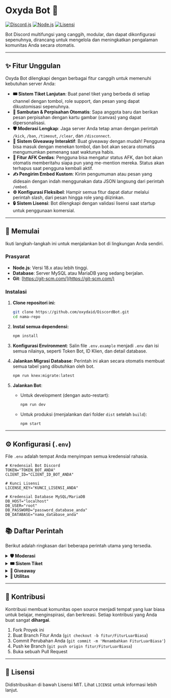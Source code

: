 # Oxyda Bot 🤖

[![Discord.js](https://img.shields.io/badge/discord.js-v14-7289DA?style=for-the-badge&logo=discord&logoColor=white)](https://discord.js.org/) [![Node.js](https://img.shields.io/badge/Node.js-18.x+-339933?style=for-the-badge&logo=nodedotjs&logoColor=white)](https://nodejs.org/) [![Lisensi](https://img.shields.io/badge/Lisensi-MIT-yellow.svg?style=for-the-badge)](https://opensource.org/licenses/MIT)

Bot Discord multifungsi yang canggih, modular, dan dapat dikonfigurasi sepenuhnya, dirancang untuk mengelola dan meningkatkan pengalaman komunitas Anda secara otomatis.



---

## ✨ Fitur Unggulan

Oxyda Bot dilengkapi dengan berbagai fitur canggih untuk memenuhi kebutuhan server Anda:

* **🎟️ Sistem Tiket Lanjutan**: Buat panel tiket yang berbeda di setiap channel dengan tombol, role support, dan pesan yang dapat dikustomisasi sepenuhnya.
* **👋 Sambutan & Perpisahan Otomatis**: Sapa anggota baru dan berikan pesan perpisahan dengan kartu gambar (canvas) yang dapat dipersonalisasi.
* **🛡️ Moderasi Lengkap**: Jaga server Anda tetap aman dengan perintah `/kick`, `/ban`, `/timeout`, `/clear`, dan `/disconnect`.
* **🎉 Sistem Giveaway Interaktif**: Buat giveaway dengan mudah! Pengguna bisa masuk dengan menekan tombol, dan bot akan secara otomatis mengumumkan pemenang saat waktunya habis.
* **🌙 Fitur AFK Cerdas**: Pengguna bisa mengatur status AFK, dan bot akan otomatis memberitahu siapa pun yang me-mention mereka. Status akan terhapus saat pengguna kembali aktif.
* **✍️ Pengirim Embed Kustom**: Kirim pengumuman atau pesan yang didesain dengan indah menggunakan data JSON langsung dari perintah `/embed`.
* **⚙️ Konfigurasi Fleksibel**: Hampir semua fitur dapat diatur melalui perintah slash, dari pesan hingga role yang diizinkan.
* **🔒 Sistem Lisensi**: Bot dilengkapi dengan validasi lisensi saat startup untuk penggunaan komersial.

---

## 🚀 Memulai

Ikuti langkah-langkah ini untuk menjalankan bot di lingkungan Anda sendiri.

### Prasyarat

* **Node.js**: Versi 18.x atau lebih tinggi.
* **Database**: Server MySQL atau MariaDB yang sedang berjalan.
* **Git**: [https://git-scm.com/](https://git-scm.com/)

### Instalasi

1.  **Clone repositori ini:**
    ```bash
    git clone https://github.com/oxydaid/DiscordBot.git
    cd nama-repo
    ```

2.  **Instal semua dependensi:**
    ```bash
    npm install
    ```

3.  **Konfigurasi Environment**:
    Salin file `.env.example` menjadi `.env` dan isi semua nilainya, seperti Token Bot, ID Klien, dan detail database.

4.  **Jalankan Migrasi Database**:
    Perintah ini akan secara otomatis membuat semua tabel yang dibutuhkan oleh bot.
    ```bash
    npm run knex:migrate:latest
    ```

5.  **Jalankan Bot**:
    * Untuk development (dengan auto-restart):
        ```bash
        npm run dev
        ```
    * Untuk produksi (menjalankan dari folder `dist` setelah `build`):
        ```bash
        npm start
        ```

---

## ⚙️ Konfigurasi (`.env`)

File `.env` adalah tempat Anda menyimpan semua kredensial rahasia.

```env
# Kredensial Bot Discord
TOKEN="TOKEN_BOT_ANDA"
CLIENT_ID="CLIENT_ID_BOT_ANDA"

# Kunci Lisensi
LICENSE_KEY="KUNCI_LISENSI_ANDA"

# Kredensial Database MySQL/MariaDB
DB_HOST="localhost"
DB_USER="root"
DB_PASSWORD="password_database_anda"
DB_DATABASE="nama_database_anda"
```

## 📚 Daftar Perintah

Berikut adalah ringkasan dari beberapa perintah utama yang tersedia.

<details>
<summary><strong>🛡️ Moderasi</strong></summary>

* `/kick [user] [reason]`: Menendang anggota dari server.
* `/ban [user] [reason]`: Memblokir anggota dari server.
* `/timeout [user] [duration] [reason]`: Membisukan anggota untuk durasi tertentu.
* `/clear [amount]`: Menghapus sejumlah pesan dari channel.
* `/disconnect [user]`: Memutuskan anggota dari voice channel.

</details>

<details>
<summary><strong>🎟️ Sistem Tiket</strong></summary>

* `/ticket config create [type] ...`: Mengkonfigurasi properti untuk jenis tiket baru (kategori, role, tampilan tombol, dll).
* `/ticket setup [channel] [ticket_types] ...`: Mengirim panel tiket ke channel tertentu dengan tombol-tombol yang sudah dikonfigurasi.

</details>

<details>
<summary><strong>🎉 Giveaway</strong></summary>

* `/giveaway start [duration] [winners] [prize] [channel]`: Memulai sebuah giveaway baru.
* `/giveaway delete [message_id]`: Membatalkan dan menghapus giveaway yang sedang berjalan.

</details>

<details>
<summary><strong>🔧 Utilitas</strong></summary>

* `/help`: Menampilkan menu bantuan interaktif dengan daftar kategori perintah.
* `/afk [reason]`: Mengatur status AFK Anda.
* `/embed [channel]`: Membuka modal untuk mengirim pesan embed kustom via JSON.
* `/welcome ...`: Mengatur semua aspek pesan selamat datang.
* `/leave ...`: Mengatur semua aspek pesan perpisahan.

</details>

---

## 🤝 Kontribusi

Kontribusi membuat komunitas open source menjadi tempat yang luar biasa untuk belajar, menginspirasi, dan berkreasi. Setiap kontribusi yang Anda buat sangat **dihargai**.

1.  Fork Proyek ini
2.  Buat Branch Fitur Anda (`git checkout -b fitur/FiturLuarBiasa`)
3.  Commit Perubahan Anda (`git commit -m 'Menambahkan FiturLuarBiasa'`)
4.  Push ke Branch (`git push origin fitur/FiturLuarBiasa`)
5.  Buka sebuah Pull Request

---

## 📜 Lisensi

Didistribusikan di bawah Lisensi MIT. Lihat `LICENSE` untuk informasi lebih lanjut.
